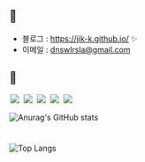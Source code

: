 ## 📌

- 블로그 : <https://jik-k.github.io/> ✨
- 이메일 : <dnswlrsla@gmail.com>

## 📌

<img src = "https://img.shields.io/badge/-C-black?style=flat&logo=c%2B%2B" style="height : auto; margin-left : 2px; margin-right : 2px;"/> <img src = "https://img.shields.io/badge/-C++-black?style=flat&logo=c%2B%2B" style="height : auto; margin-left : 2px; margin-right : 2px;"/> <img src = "https://img.shields.io/badge/-C%23%20-black?style=flat&logo=C%20Sharp" style="height : auto; margin-left : 2px; margin-right : 2px;"/> <img src="https://img.shields.io/badge/unity%20-%23000000.svg?&style=flat&logo=unity&logoColor=white" style="height : auto; margin-left : 2px; margin-right : 2px;"/> <img src="https://img.shields.io/badge/unreal%20engine%20-%23313131.svg?&style=flat&logo=unreal%20engine&logoColor=white" style="height : auto; margin-left : 2px; margin-right : 2px;"/>

![Anurag's GitHub stats](https://github-readme-stats.vercel.app/api?username=JIK-K&show_icons=true&theme=onedark)
#
![Top Langs](https://github-readme-stats.vercel.app/api/top-langs/?username=JIK-K&layout=compact&theme=onedark)
<!--![image](https://media.giphy.com/media/fb4haewhv8ttpwpfMw/giphy.gif)-->
    
